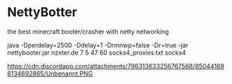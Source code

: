 # NettyBotter
the best minecraft booter/crasher with netty networking

java -Dperdelay=2500 -Ddelay=1 -Drmnwp=false -Dr=true -jar nettybooter.jar nzxter.de 7 5 47 60 socks4_proxies.txt socks4

https://cdn.discordapp.com/attachments/796313633256767568/850441696134692865/Unbenannt.PNG
